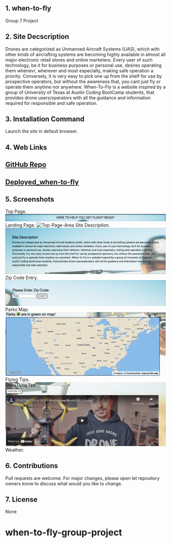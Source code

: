 ## 1. when-to-fly

Group 7 Project

## 2. Site Decscription

Drones are categorized as Unmanned Aircraft Systems (UAS), which with other kinds of aircrafting systems are becoming highly available in almost all major electronic retail stores and online marketers. Every user of such technology, be it for business purposes or personal use, desires operating them whenevr, wherever and most especially, making safe operation a priority. Conversely, it is very easy to pick one up from the shelf for use by prospective operators, but without the awareness that, you cant just fly or operate them anytime nor anywhere.
When-To-Fly is a website inspired by a group of University of Texas at Austin Coding BootCamp students, that provides drone users/operators with all the guidance and information required for responsible and safe operation.

## 3. Installation Command

Launch the site in default browser.

## 4. Web Links

## [GitHub Repo](https://github.com/Eskodad/when-to-fly-group-project)
## [Deployed_when-to-fly]()

## 5. Screenshots

Top Page.
![Top-Page-Area](./assets/images/top-page.png?raw=true "Top-Page-Area")
Landing Page.
![Top-Page-Area](./assets/images/main-landing-page.png?raw=true "Top-Page-Area")
Site Description.
![Top-Page-Area](./assets/images/site-description.png?raw=true "Top-Page-Area")
Zip Code Entry.
![Top-Page-Area](./assets/images/zip-code-entry.png?raw=true "Top-Page-Area")
Parks Map.
![Top-Page-Area](./assets/images/parks-map.png?raw=true "Top-Page-Area")
Flying Tips.
![Top-Page-Area](./assets/images/flying-tips.png?raw=true "Top-Page-Area")
Weather.

## 6. Contributions

Pull requests are welcome. For major changes, please open let repository owners know to discuss what would you like to change.

## 7. License

None
# when-to-fly-group-project

